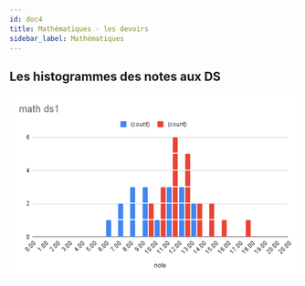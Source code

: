 ```yaml
---
id: doc4
title: Mathématiques - les devoirs
sidebar_label: Mathématiques
---
```


## Les histogrammes des notes aux DS

![chart_ds1](./chart_ds1.png)

